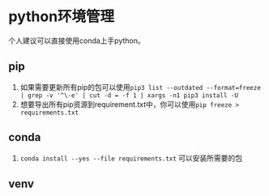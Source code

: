 # python环境管理
个人建议可以直接使用conda上手python。

## pip 
1. 如果需要更新所有pip的包可以使用`pip3 list --outdated --format=freeze | grep -v '^\-e' | cut -d = -f 1 | xargs -n1 pip3 install -U`
2. 想要导出所有pip资源到requirement.txt中，你可以使用`pip freeze > requirements.txt`


## conda
1. `conda install --yes --file requirements.txt` 可以安装所需要的包

## venv